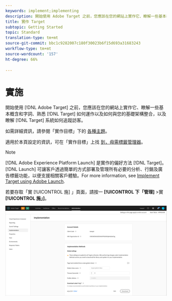 ```yaml
---
keywords: implement;implementing
description: 開始使用 Adobe Target 之前，您應該在您的網站上實作它、瞭解一些基本概含和字詞、熟悉 Target 如何運作以及如何與您的基礎架構整合，以及瞭解 Target 系統如何追蹤訪客。
title: 實作 Target
subtopic: Getting Started
topic: Standard
translation-type: tm+mt
source-git-commit: bbc1c9282007c180f30023b6f15d693a31683243
workflow-type: tm+mt
source-wordcount: '157'
ht-degree: 66%

---
```



# 實施

開始使用 [!DNL Adobe Target] 之前，您應該在您的網站上實作它、瞭解一些基本概含和字詞、熟悉 [!DNL Target] 如何運作以及如何與您的基礎架構整合，以及瞭解 [!DNL Target] 系統如何追蹤訪客。

如需詳細資訊，請參閱「實作目標」下的 [各種主題](/help/c-implementing-target/implementing-target.md)。

適用於本頁設定的資訊，可在「實作目標」上找 [到，毋需標籤管理器](/help/c-implementing-target/c-implementing-target-for-client-side-web/how-to-deployatjs/implementing-target-without-a-tag-manager.md)。

>[!NOTE]
>
>[!DNL Adobe Experience Platform Launch] 是實作的偏好方法 [!DNL Target]。 [!DNL Launch] 可讓客戶透過簡單的方式部署及管理所有必要的分析、行銷及廣告標籤功能，以便支援相關客戶體驗。For more information, see [Implement Target using Adobe Launch](/help/c-implementing-target/c-implementing-target-for-client-side-web/how-to-deployatjs/cmp-implementing-target-using-adobe-launch.md).

若要存取「實 [!UICONTROL 施] 」頁面，請按一 **[!UICONTROL 下「管理]** >實 **[!UICONTROL 施」]**。

![實施頁面](/help/administrating-target/assets/implementation.png)